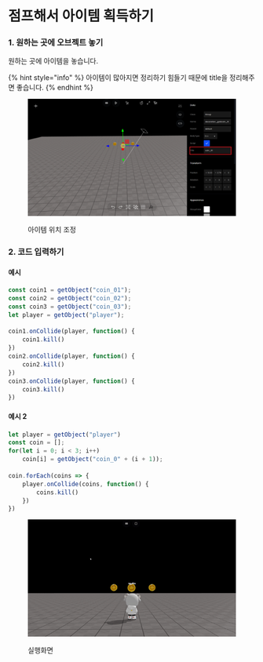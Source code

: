 # 점프해서 아이템 획득하기

### 1. 원하는 곳에 오브젝트 놓기

원하는 곳에 아이템을 놓습니다.&#x20;

{% hint style="info" %}
아이템이 많아지면 정리하기 힘들기 때문에 title을 정리해주면 좋습니다.
{% endhint %}

<figure><img src="../../.gitbook/assets/title 조정.png" alt=""><figcaption><p>아이템 위치 조정</p></figcaption></figure>

### 2. 코드 입력하기

#### 예시

```javascript
const coin1 = getObject("coin_01");
const coin2 = getObject("coin_02");
const coin3 = getObject("coin_03");
let player = getObject("player");

coin1.onCollide(player, function() {
    coin1.kill()
})
coin2.onCollide(player, function() {
    coin2.kill()
})
coin3.onCollide(player, function() {
    coin3.kill()
})
```

#### 예시 2

```javascript
let player = getObject("player")
const coin = [];
for(let i = 0; i < 3; i++)
    coin[i] = getObject("coin_0" + (i + 1));
    
coin.forEach(coins => {
    player.onCollide(coins, function() {
        coins.kill()
    })
})
```

<figure><img src="../../.gitbook/assets/아이템 획득하기.gif" alt=""><figcaption><p>실행화면</p></figcaption></figure>
